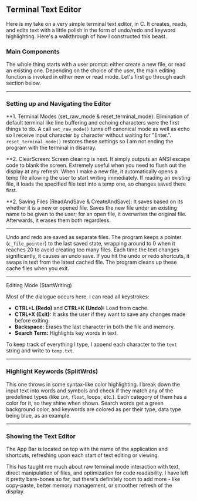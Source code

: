 ## Terminal Text Editor

Here is my take on a very simple terminal text editor, in C. It creates, reads, and edits text with a little polish in the form of undo/redo and keyword highlighting. Here's a walkthrough of how I constructed this beast.

### Main Components

The whole thing starts with a user prompt: either create a new file, or read an existing one. Depending on the choice of the user, the main editing function is invoked in either new or read mode. Let's first go through each section below.

---

### Setting up and Navigating the Editor

**1. Terminal Modes (set_raw_mode & reset_terminal_mode):
Elimination of default terminal like line buffering and echoing characters were the first things to do. A call `set_raw_mode()` turns off canonical mode as well as echo so I receive input character by character without waiting for "Enter.". `reset_terminal_mode()` restores these settings so I am not ending the program with the terminal in disarray.

**2. ClearScreen: Screen clearing is next.
It simply outputs an ANSI escape code to blank the screen. Extremely useful when you need to flush out the display at any refresh.
When I make a new file, it automatically opens a temp file allowing the user to start writing immediately. If reading an existing file, it loads the specified file text into a temp one, so changes saved there first.

**2. Saving Files (ReadAndSave & CreateAndSave):
It saves based on its whether it is a new or opened file. Saves the new file under an existing name to be given to the user; for an open file, it overwrites the original file. Afterwards, it erases them both regardless.

---

Undo and redo are saved as separate files. The program keeps a pointer (`c_file_pointer`) to the last saved state, wrapping around to 0 when it reaches 20 to avoid creating too many files. Each time the text changes significantly, it causes an undo save. If you hit the undo or redo shortcuts, it swaps in text from the latest cached file. The program cleans up these cache files when you exit.

---

Editing Mode (StartWriting)

Most of the dialogue occurs here. I can read all keystrokes:

*   **CTRL+L (Redo)** and **CTRL+K (Undo):** Load from cache.
*   **CTRL+X (Exit):** It asks the user if they want to save any changes made before exiting.
*   **Backspace:** Erases the last character in both the file and memory.
*   **Search Term:** Highlights key words in text.

To keep track of everything I type, I append each character to the `text` string and write to `temp.txt`.

---

### Highlight Keywords (SplitWrds)

This one throws in some syntax-like color highlighting. I break down the input text into words and symbols and check if they match any of the predefined types (like `int`, `float`, loops, etc.). Each category of them has a color for it, so they shine when shown. Search words get a green background color, and keywords are colored as per their type, data type being blue, as an example.

---

### Showing the Text Editor

The App Bar is located on top with the name of the application and shortcuts, refreshing upon each start of text editing or viewing.

This has taught me much about raw terminal mode interaction with text, direct manipulation of files, and optimization for code readability. I have left it pretty bare-bones so far, but there's definitely room to add more - like copy-paste, better memory management, or smoother refresh of the display.
